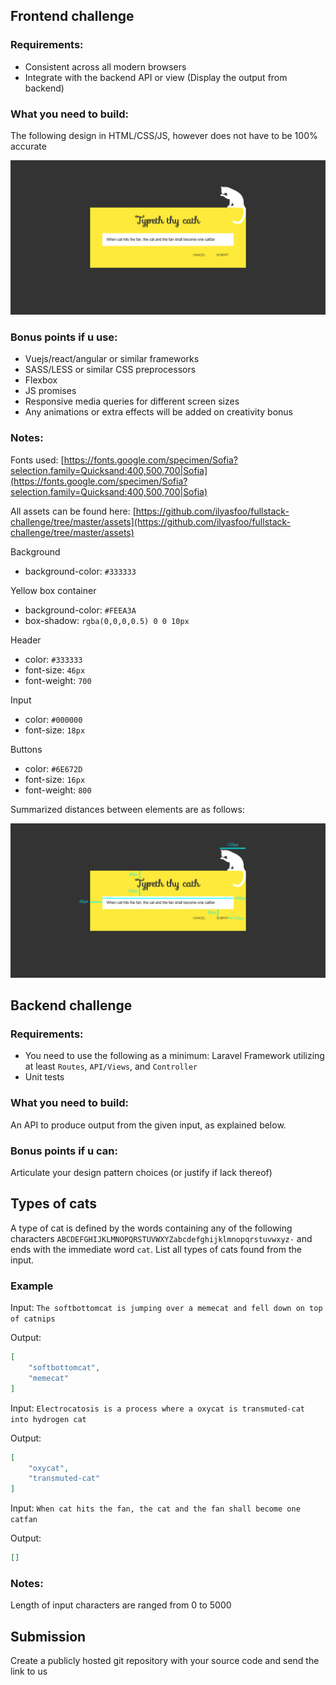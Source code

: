 
Frontend challenge
------------

### Requirements:
- Consistent across all modern browsers
- Integrate with the backend API or view (Display the output from backend)

### What you need to build:

The following design in HTML/CSS/JS, however does not have to be 100% accurate

![Design](https://github.com/ilyasfoo/fullstack-challenge/blob/master/readme-images/result.png "Design")

### Bonus points if u use:
- Vuejs/react/angular or similar frameworks
- SASS/LESS or similar CSS preprocessors
- Flexbox
- JS promises
- Responsive media queries for different screen sizes
- Any animations or extra effects will be added on creativity bonus

### Notes:
Fonts used: [https://fonts.google.com/specimen/Sofia?selection.family=Quicksand:400,500,700|Sofia](https://fonts.google.com/specimen/Sofia?selection.family=Quicksand:400,500,700|Sofia)

All assets can be found here: [https://github.com/ilyasfoo/fullstack-challenge/tree/master/assets](https://github.com/ilyasfoo/fullstack-challenge/tree/master/assets)

Background
- background-color: `#333333`

Yellow box container
- background-color:  `#FEEA3A`
- box-shadow: `rgba(0,0,0,0.5) 0 0 10px`

Header
- color: `#333333`
- font-size: `46px`
- font-weight: `700`

Input
- color: `#000000`
- font-size: `18px`

Buttons
- color: `#6E672D`
- font-size: `16px`
- font-weight: `800`

Summarized distances between elements are as follows:

![Design](https://github.com/ilyasfoo/fullstack-challenge/blob/master/readme-images/sizings.png "Design")


Backend challenge
-------------

### Requirements:
- You need to use the following as a minimum: Laravel Framework utilizing at least `Routes`, `API/Views`, and `Controller`
- Unit tests

### What you need to build:
An API to produce output from the given input, as explained below.

### Bonus points if u can:
Articulate your design pattern choices (or justify if lack thereof)

Types of cats
-------------

A type of cat is defined by the words containing any of the following characters `ABCDEFGHIJKLMNOPQRSTUVWXYZabcdefghijklmnopqrstuvwxyz-` and ends with the immediate word `cat`.
List all types of cats found from the input.

### Example
Input: `The softbottomcat is jumping over a memecat and fell down on top of catnips`

Output:
```json
[
	"softbottomcat",
	"memecat"
]
```

Input: `Electrocatosis is a process where a oxycat is transmuted-cat into hydrogen cat`

Output:
```json
[
	"oxycat",
	"transmuted-cat"
]
```

Input: `When cat hits the fan, the cat and the fan shall become one catfan`

Output:
```json
[]
```

### Notes:
Length of input characters are ranged from 0 to 5000


Submission
-------------
Create a publicly hosted git repository with your source code and send the link to us

